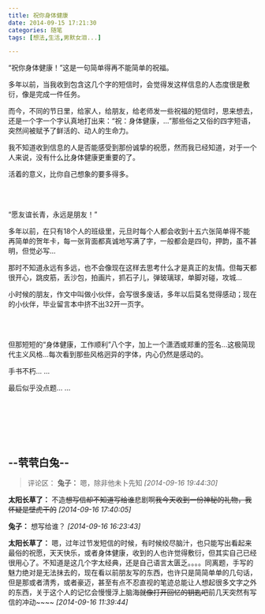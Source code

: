 ```yaml
---
title: 祝你身体健康
date: 2014-09-15 17:21:30
categories: 随笔
tags: [想法,生活,男默女泪...]

---
```

“祝你身体健康！”这是一句简单得再不能简单的祝福。

多年以前，当我收到包含这几个字的短信时，会觉得发这样信息的人态度很是敷衍，像是完成一件任务。

而今，不同的节日里，给家人，给朋友，给老师发一些祝福的短信时，思来想去，还是一个字一个字认真地打出来：“祝：身体健康，...”那些俗之又俗的四字短语，突然间被赋予了鲜活的、动人的生命力。

我不知道收到信息的人是否能感受到那份诚挚的祝愿，然而我已经知道，对于一个人来说，没有什么比身体健康更重要的了。

活着的意义，比你自己想象的要多得多。

<br /><br />

“愿友谊长青，永远是朋友！”

多年以前，在只有18个人的班级里，元旦时每个人都会收到十五六张简单得不能再简单的贺年卡，每一张背面都真诚地写满了字，一般都会是四句，押韵，虽不甚明，但觉必写...

那时不知道永远有多远，也不会像现在这样去思考什么才是真正的友情。但每天都很开心，跳皮筋，丢沙包，拍画片，抓石子儿，弹玻璃球，单脚对碰，攻城...

小时候的朋友，作文中叫做小伙伴，会写很多废话，多年以后莫名觉得感动；现在的小伙伴，毕业留言本中挤不出32开一页字。

<br /><br />

但那短短的“身体健康，工作顺利”八个字，加上一个潇洒或郑重的签名...这极简现代主义风格...每次看到那些风格迥异的字体，内心仍然是感动的。

手书不朽... ...

最后似乎没点题... ...

<br /><br />

<br /><br />

--茕茕白兔--
---
>评论区：
>**兔子：** 嗯，除非他未卜先知  *[2014-09-16 19:44:30]*
>
**太阳长草了：** 不造~~想写信却不知道写给谁~~悲剧啊~~我今天收到一份神秘的礼物，我怀疑是壁虎干的~~  *[2014-09-16 17:40:05]*
>
**兔子：** 想写给谁？  *[2014-09-16 16:23:43]*
>
**太阳长草了：** 嗯，过年过节发短信的时候，有时候绞尽脑汁，也只能写出看起来最俗的祝愿，天天快乐，或者身体健康，收到的人也许觉得敷衍，但其实自己已经很用心了。不知道是这几个字太经典，还是自己语言太匮乏。。。。同离题，手写的魅力绝对是无法抹去的，现在看以前朋友写的东西，也许只是简简单单的几句话，但是那或者清秀，或者豪迈，甚至有点不忍直视的笔迹总能让人想起很多文字之外的东西，关于这个人的记忆会慢慢浮上脑海~~就像打开回忆的钥匙吧~~前几天突然有写信的冲动~~~~  *[2014-09-16 11:39:44]*
>

